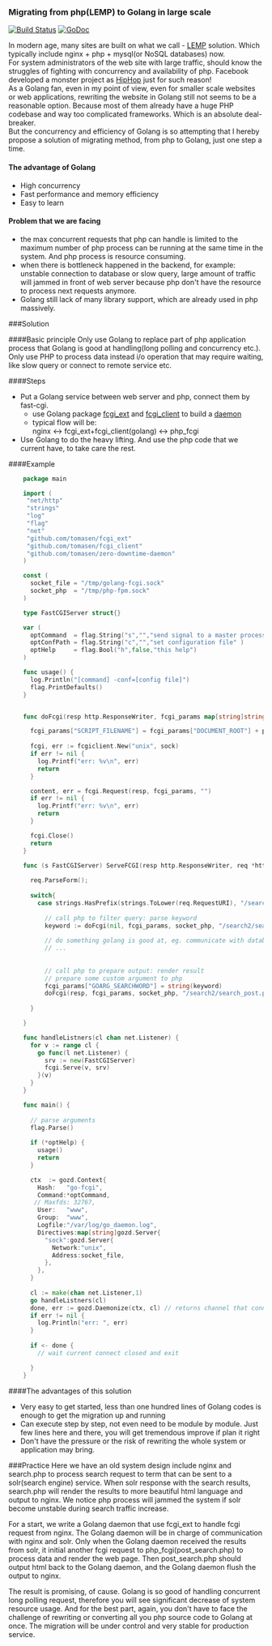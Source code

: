 ### Migrating from php(LEMP) to Golang in large scale

[![Build Status](https://travis-ci.org/tomasen/fcgi_ext.svg?branch=master)](https://travis-ci.org/tomasen/fcgi_ext)
[![GoDoc](https://godoc.org/github.com/tomasen/fcgi_ext?status.svg)](http://godoc.org/github.com/tomasen/fcgi_ext)

In modern age, many sites are built on what we call - [LEMP](http://en.wikipedia.org/wiki/LAMP_\(software_bundle\)) solution. Which typically include nginx + php + mysql(or NoSQL databases) now.   
For system administrators of the web site with large traffic, should know the struggles of fighting with concurrency and availability of php. Facebook developed a monster project as [HipHop](https://developers.facebook.com/blog/post/2010/02/02/hiphop-for-php--move-fast/) just for such reason!    
As a Golang fan, even in my point of view, even for smaller scale websites or web applications, rewriting the website in Golang still not seems to be a reasonable option. Because most of them already have a huge PHP codebase and way too complicated frameworks. Which is an absolute deal-breaker.   
But the concurrency and efficiency of Golang is so attempting that I hereby propose a solution of migrating method, from php to Golang, just one step a time.


#### The advantage of Golang
* High concurrency
* Fast performance and memory efficiency
* Easy to learn


#### Problem that we are facing

* the max concurrent requests that php can handle is limited to the maximum number of php process can be running at the same time in the system. And php process is resource consuming.
* when there is bottleneck happened in the backend, for example: unstable connection to database or slow query, large amount of traffic will jammed in front of web server because php don't have the resource to process next requests anymore.
* Golang still lack of many library support, which are already used in php massively.

###Solution

####Basic principle
Only use Golang to replace part of php application process that Golang is good at handling(long polling and concurrency etc.).    
Only use PHP to process data instead i/o operation that may require waiting, like slow query or connect to remote service etc.

####Steps
* Put a Golang service between web server and php, connect them by fast-cgi.   
  + use Golang package [fcgi\_ext](https://github.com/tomasen/fcgi_ext) and [fcgi\_client](https://github.com/tomasen/fcgi_client) to build a [daemon](https://github.com/tomasen/zero-downtime-daemon)
  + typical flow will be:    
  nginx <-> fcgi\_ext+fcgi\_client(golang) <-> php\_fcgi
* Use Golang to do the heavy lifting. And use the php code that we current have, to take care the rest.

####Example

```go
    package main

    import (
     "net/http"
     "strings"
     "log"
     "flag"
     "net"
     "github.com/tomasen/fcgi_ext"
     "github.com/tomasen/fcgi_client"
     "github.com/tomasen/zero-downtime-daemon"
    )

    const (
      socket_file = "/tmp/golang-fcgi.sock"
      socket_php  = "/tmp/php-fpm.sock"
    )

    type FastCGIServer struct{}

    var (
      optCommand  = flag.String("s","","send signal to a master process: stop, quit, reopen, reload")
      optConfPath = flag.String("c","","set configuration file" )
      optHelp     = flag.Bool("h",false,"this help")
    )

    func usage() {
      log.Println("[command] -conf=[config file]")
      flag.PrintDefaults()
    }


    func doFcgi(resp http.ResponseWriter, fcgi_params map[string]string, sock string, phpfile string) (content []byte) {

      fcgi_params["SCRIPT_FILENAME"] = fcgi_params["DOCUMENT_ROOT"] + phpfile
  
      fcgi, err := fcgiclient.New("unix", sock)
      if err != nil {
        log.Printf("err: %v\n", err)
        return
      }

      content, err = fcgi.Request(resp, fcgi_params, "")
      if err != nil {
        log.Printf("err: %v\n", err)
        return
      }

      fcgi.Close()
      return 
    }

    func (s FastCGIServer) ServeFCGI(resp http.ResponseWriter, req *http.Request, fcgi_params map[string]string) {
  
      req.ParseForm();
  
      switch{
        case strings.HasPrefix(strings.ToLower(req.RequestURI), "/search"):
      
          // call php to filter query: parse keyword
          keyword := doFcgi(nil, fcgi_params, socket_php, "/search2/search_pre.php")
      
          // do something golang is good at, eg. communicate with database, slow query, other remote backend
          // ...
      
      
          // call php to prepare output: render result
          // prepare some custom argument to php
          fcgi_params["GOARG_SEARCHWORD"] = string(keyword)
          doFcgi(resp, fcgi_params, socket_php, "/search2/search_post.php")
      
      }

    }

    func handleListners(cl chan net.Listener) {
      for v := range cl {
        go func(l net.Listener) {
          srv := new(FastCGIServer)
          fcgi.Serve(v, srv)
        }(v)
      }
    }

    func main() {
  
      // parse arguments
      flag.Parse()
  
      if (*optHelp) {
        usage()
        return
      }

      ctx  := gozd.Context{
        Hash:   "go-fcgi",
        Command:*optCommand,
       // Maxfds: 32767,
        User:   "www",
        Group:  "www",
        Logfile:"/var/log/go_daemon.log", 
        Directives:map[string]gozd.Server{
          "sock":gozd.Server{
            Network:"unix",
            Address:socket_file,
          },
        },
      }
  
      cl := make(chan net.Listener,1)
      go handleListners(cl)
      done, err := gozd.Daemonize(ctx, cl) // returns channel that connects with daemon
      if err != nil {
        log.Println("err: ", err)
      }
  
      if <- done {
        // wait current connect closed and exit

      }
    }
```

####The advantages of this solution
* Very easy to get started, less than one hundred lines of Golang codes is enough to get the migration up and running
* Can execute step by step, not even need to be module by module. Just few lines here and there, you will get tremendous improve if plan it right
* Don't have the pressure or the risk of rewriting the whole system or application may bring.

###Practice
Here we have an old system design include nginx and search.php to process search request to term that can be sent to a solr(search engine) service. When solr response with the search results, search.php will render the results to more beautiful html language and output to nginx. We notice php process will jammed the system if solr become unstable during search traffic increase.
  
For a start, we write a Golang daemon that use fcgi\_ext to handle fcgi request from nginx. The Golang daemon will be in charge of communication with nginx and solr. Only when the Golang daemon received the results from solr, it initial another fcgi request to php\_fcgi(post\_search.php) to process data and render the web page. Then post_search.php should output html back to the Golang daemon, and the Golang daemon flush the output to nginx.

The result is promising, of cause. Golang is so good of handling concurrent long polling request, therefore you will see significant decrease of system resource usage. And for the best part, again, you don't have to face the challenge of rewriting or converting all you php source code to Golang at once. The migration will be under control and very stable for production service.

